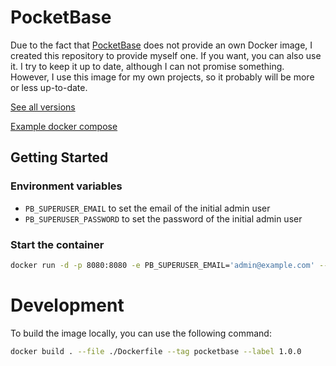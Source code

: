# PocketBase

Due to the fact that [PocketBase](https://arc.net/l/quote/sjkguvqg) does not provide an own Docker image, I created this
repository to provide myself one. If you want, you can also use it. I try to keep it up to date, although I can not
promise something. However, I use this image for my own projects, so it probably will be more or less up-to-date.

[See all versions](https://github.com/m-mattia-m/pocketbase/pkgs/container/pocketbase/versions)

[Example docker compose](https://github.com/m-mattia-m/PocketBase/blob/main/docker-compose.yaml)

## Getting Started

### Environment variables

- `PB_SUPERUSER_EMAIL` to set the email of the initial admin user
- `PB_SUPERUSER_PASSWORD` to set the password of the initial admin user

### Start the container

```bash
docker run -d -p 8080:8080 -e PB_SUPERUSER_EMAIL='admin@example.com' --env PB_SUPERUSER_PASSWORD='my-secure-password-123' ghcr.io/m-mattia-m/pocketbase:1.1.0
```

# Development

To build the image locally, you can use the following command:

```bash
docker build . --file ./Dockerfile --tag pocketbase --label 1.0.0
```